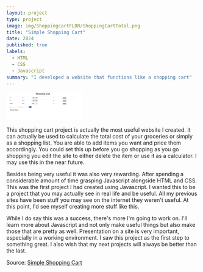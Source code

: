 ```yaml
---
layout: project
type: project
image: img/ShoppingcartFLDR/ShoppingCartTotal.png
title: "Simple Shopping Cart"
date: 2024
published: true
labels:
  - HTML
  - CSS
  - Javascript
summary: "I developed a website that functions like a shopping cart"
---
```


  <img width="200px" src="../img/ShoppingcartFLDR/ShoppingCartIMG.png" class="img-thumbnail" >

<p>This shopping cart project is actually the most useful website I created. It can actually be used to calculate the total cost of your groceries or simply as a shopping list. You are able to add items you want and price them accordingly. You could set this up before you go shopping as you go shopping you edit the site to either delete the item or use it as a calculator. I may use this in the near future.</p>

<p>Besides being very useful it was also very rewarding. After spending a considerable amount of time grasping Javascript alongside HTML and CSS. This was the first project I had created using Javascript. I wanted this to be a project that you may actually see in real life and be useful. All my previous sites have been stuff you may see on the internet they weren't useful. At this point, I'd see myself creating more stuff like this.</p>

<p>While I do say this was a success, there's more I'm going to work on. I'll learn more about Javascript and not only make useful things but also make those that are pretty as well. Presentation on a site is very important, especially in a working environment. I saw this project as the first step to something great. I also wish that my next projects will always be better than the last. </p>

Source: <a href="https://github.com/wualvin2021/Source-Codes/tree/main/simple_shopping_cart">Simple Shopping Cart</a>
